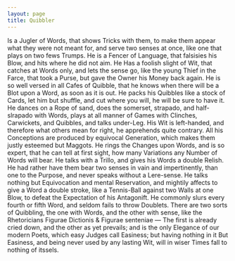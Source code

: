 ```yaml
---
layout: page
title: Quibbler
---
```


Is a Jugler of Words, that shows Tricks
with them, to make them appear what they
were not meant for, and serve two senses at
once, like one that plays on two fews Trumps.
He is a Fencer of Language, that falsisies his
Blow, and hits where he did not aim. He
Has a foolish slight of Wit, that catches at
Words only, and lets the sense go, like the
young Thief in the Farce, that took a Purse,
but gave the Owner his Money back again.
He is so well versed in all Cafes of Quibble,
that he knows when there will be a Blot upon
a Word, as soon as it is out. He packs his
Quibbles like a stock of Cards, let him but
shuffle, and cut where you will, he will be
sure to have it.  He dances on a Rope of sand,
does the somerset, strapado, and half-slrapado
with Words, plays at all manner of Games
with Clinches, Carwickets, and Quibbles, and
talks under-Leg. His Wit is left-handed, and
therefore what others mean for right, he apprehends quite contrary. All his Conceptions
are produced by equivocal Generation, which
makes them justly esteemed but Maggots. He
rings the Changes upon Words, and is so expert, that he can tell at first sight, how
many Variations any Number of Words will
bear. He talks with a Trillo, and gives his
Words a double Relish. He had rather have
them bear two senses in vain and impertinently, than one to the Purpose, and never speaks
without a Lere-sense. He talks nothing but
Equivocation and mental Reservation, and
mightily affects to give a Word a double stroke,
like a Tennis-Ball against two Walls at one
Blow, to defeat the Expectation of his Antagonift. He commonly slurs every fourth or
fifth Word, and seldom fails to throw Doublets. There are two sorts of Quibbling, the
one with Words, and the other with sense,
like the Rhetoricians Figurae Dictionis & Figurae
senteniae — The first is already cried down,
and the other as yet prevails; and is the only
Elegance of our modern Poets, which easy
Judges call Easiness; but having nothing in it
But Easiness, and being never used by any lasting Wit, will in wiser Times fall to nothing of
itssels.
